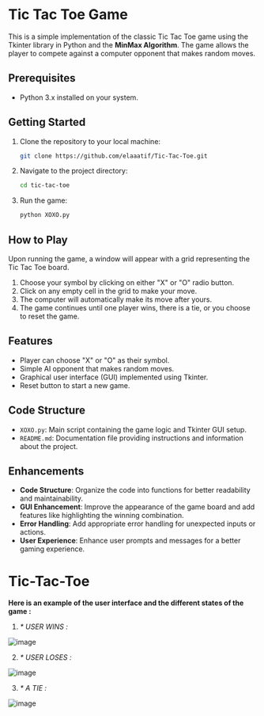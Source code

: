 # Tic Tac Toe Game

This is a simple implementation of the classic Tic Tac Toe game using the Tkinter library in Python and the **MinMax Algorithm**. The game allows the player to compete against a computer opponent that makes random moves. 

## Prerequisites

- Python 3.x installed on your system.

## Getting Started

1. Clone the repository to your local machine:

    ```bash
    git clone https://github.com/elaaatif/Tic-Tac-Toe.git
    ```

2. Navigate to the project directory:

    ```bash
    cd tic-tac-toe
    ```

3. Run the game:

    ```bash
    python XOXO.py
    ```

## How to Play

Upon running the game, a window will appear with a grid representing the Tic Tac Toe board.

1. Choose your symbol by clicking on either "X" or "O" radio button.
2. Click on any empty cell in the grid to make your move.
3. The computer will automatically make its move after yours.
4. The game continues until one player wins, there is a tie, or you choose to reset the game.

## Features

- Player can choose "X" or "O" as their symbol.
- Simple AI opponent that makes random moves.
- Graphical user interface (GUI) implemented using Tkinter.
- Reset button to start a new game.

## Code Structure

- `XOXO.py`: Main script containing the game logic and Tkinter GUI setup.
- `README.md`: Documentation file providing instructions and information about the project.

## Enhancements

- **Code Structure**: Organize the code into functions for better readability and maintainability.
- **GUI Enhancement**: Improve the appearance of the game board and add features like highlighting the winning combination.
- **Error Handling**: Add appropriate error handling for unexpected inputs or actions.
- **User Experience**: Enhance user prompts and messages for a better gaming experience.

# Tic-Tac-Toe
**Here is an example of the user interface and the different states of the game :** 
1. _* USER WINS :_

![image](https://github.com/elaaatif/Tic-Tac-Toe/assets/122917261/e6fa9b89-2543-49b7-8e16-354edfe4e346)

2. _* USER LOSES :_ 

![image](https://github.com/elaaatif/Tic-Tac-Toe/assets/122917261/dfa528b3-7286-45bc-bc74-92ba20a16707)

3. _* A TIE :_

![image](https://github.com/elaaatif/Tic-Tac-Toe/assets/122917261/db48256e-9167-4348-928d-5c0476bff62e)

